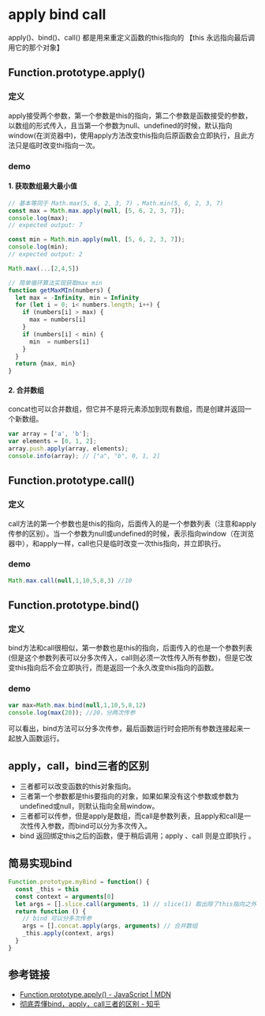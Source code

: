 # apply bind call  
apply()、bind()、call() 都是用来重定义函数的this指向的 【this 永远指向最后调用它的那个对象】
## Function.prototype.apply()
### 定义
apply接受两个参数，第一个参数是this的指向，第二个参数是函数接受的参数，以数组的形式传入，且当第一个参数为null、undefined的时候，默认指向window(在浏览器中)，使用apply方法改变this指向后原函数会立即执行，且此方法只是临时改变thi指向一次。

### demo
#### 1. 获取数组最大最小值
```js
// 基本等同于 Math.max(5, 6, 2, 3, 7) ，Math.min(5, 6, 2, 3, 7) 
const max = Math.max.apply(null, [5, 6, 2, 3, 7]);
console.log(max);
// expected output: 7

const min = Math.min.apply(null, [5, 6, 2, 3, 7]);
console.log(min);
// expected output: 2
```
```js
Math.max(...[2,4,5])
```

```js
// 简单循环算法实现获取max min
function getMaxMIn(numbers) {
  let max = -Infinity, min = Infinity
  for (let i = 0; i< numbers.length; i++) {
    if (numbers[i] > max) {
      max = numbers[i]
    }
    if (numbers[i] < min) {
      min  = numbers[i]
    }
  }
  return {max, min}
}
```
#### 2. 合并数组
concat也可以合并数组，但它并不是将元素添加到现有数组，而是创建并返回一个新数组。
```js
var array = ['a', 'b'];
var elements = [0, 1, 2];
array.push.apply(array, elements);
console.info(array); // ["a", "b", 0, 1, 2]
```

## Function.prototype.call()
### 定义
call方法的第一个参数也是this的指向，后面传入的是一个参数列表（注意和apply传参的区别）。当一个参数为null或undefined的时候，表示指向window（在浏览器中），和apply一样，call也只是临时改变一次this指向，并立即执行。

### demo
```js
Math.max.call(null,1,10,5,8,3) //10
```

## Function.prototype.bind()
### 定义
bind方法和call很相似，第一参数也是this的指向，后面传入的也是一个参数列表(但是这个参数列表可以分多次传入，call则必须一次性传入所有参数)，但是它改变this指向后不会立即执行，而是返回一个永久改变this指向的函数。
### demo
```js
var max=Math.max.bind(null,1,10,5,8,12)
console.log(max(20)); //20，分两次传参
```
可以看出，bind方法可以分多次传参，最后函数运行时会把所有参数连接起来一起放入函数运行。

## apply，call，bind三者的区别
* 三者都可以改变函数的this对象指向。
* 三者第一个参数都是this要指向的对象，如果如果没有这个参数或参数为undefined或null，则默认指向全局window。
* 三者都可以传参，但是apply是数组，而call是参数列表，且apply和call是一次性传入参数，而bind可以分为多次传入。
* bind 返回绑定this之后的函数，便于稍后调用；apply 、call 则是立即执行 。

## 简易实现bind
```js
Function.prototype.myBind = function() {
  const _this = this
  const context = arguments[0]
  let args = [].slice.call(arguments, 1) // slice(1) 取出除了this指向之外的参数列表
  return function () {
    // bind 可以分多次传参
    args = [].concat.apply(args, arguments) // 合并数组
    _this.apply(context, args)
  }
}
```

## 参考链接
* [Function.prototype.apply() - JavaScript | MDN](https://developer.mozilla.org/zh-CN/docs/Web/JavaScript/Reference/Global_Objects/Function/apply)
* [彻底弄懂bind，apply，call三者的区别 - 知乎](https://zhuanlan.zhihu.com/p/82340026)